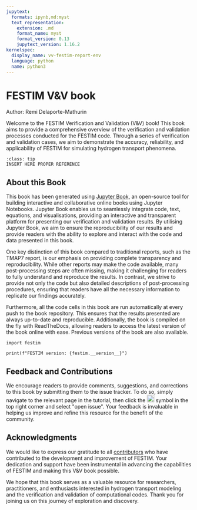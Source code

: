 ```yaml
---
jupytext:
  formats: ipynb,md:myst
  text_representation:
    extension: .md
    format_name: myst
    format_version: 0.13
    jupytext_version: 1.16.2
kernelspec:
  display_name: vv-festim-report-env
  language: python
  name: python3
---
```


# FESTIM V&V book

Author: Remi Delaporte-Mathurin

Welcome to the FESTIM Verification and Validation (V&V) book! This book aims to provide a comprehensive overview of the verification and validation processes conducted for the FESTIM code. Through a series of verification and validation cases, we aim to demonstrate the accuracy, reliability, and applicability of FESTIM for simulating hydrogen transport phenomena.


`````{admonition}  How to cite this book
:class: tip
INSERT HERE PROPER REFERENCE

`````

## About this Book

This book has been generated using [Jupyter Book](https://jupyterbook.org/), an open-source tool for building interactive and collaborative online books using Jupyter Notebooks. Jupyter Book enables us to seamlessly integrate code, text, equations, and visualisations, providing an interactive and transparent platform for presenting our verification and validation results. By utilising Jupyter Book, we aim to ensure the reproducibility of our results and provide readers with the ability to explore and interact with the code and data presented in this book.

One key distinction of this book compared to traditional reports, such as the TMAP7 report, is our emphasis on providing complete transparency and reproducibility. While other reports may make the code available, many post-processing steps are often missing, making it challenging for readers to fully understand and reproduce the results. In contrast, we strive to provide not only the code but also detailed descriptions of post-processing procedures, ensuring that readers have all the necessary information to replicate our findings accurately.

Furthermore, all the code cells in this book are run automatically at every push to the book repository. This ensures that the results presented are always up-to-date and reproducible. Additionally, the book is compiled on the fly with ReadTheDocs, allowing readers to access the latest version of the book online with ease. Previous versions of the book are also available.

```{code-cell} ipython3
import festim

print(f"FESTIM version: {festim.__version__}")
```

## Feedback and Contributions

We encourage readers to provide comments, suggestions, and corrections to this book by submitting them to the issue tracker. To do so, simply navigate to the relevant page in the tutorial, then click the <img src="https://github.githubassets.com/assets/GitHub-Mark-ea2971cee799.png" height="20"> symbol in the top right corner and select "open issue". Your feedback is invaluable in helping us improve and refine this resource for the benefit of the community.

## Acknowledgments

We would like to express our gratitude to all [contributors](https://github.com/festim-dev/FESTIM/graphs/contributors) who have contributed to the development and improvement of FESTIM. Your dedication and support have been instrumental in advancing the capabilities of FESTIM and making this V&V book possible.

We hope that this book serves as a valuable resource for researchers, practitioners, and enthusiasts interested in hydrogen transport modeling and the verification and validation of computational codes. Thank you for joining us on this journey of exploration and discovery.
